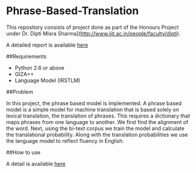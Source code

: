 Phrase-Based-Translation
========================

This repository consists of project done as part of the Honours Project under Dr. Dipti Misra Sharma](http://www.iiit.ac.in/people/faculty/dipti).

A detailed report is available <a href="https://docs.google.com/document/d/1xtiNIGCT9aPZGo_niO8N6vSVlKvSEEt0R3tLMr5GhWY/edit?usp=sharing" target="_blank">here</a>

##Requirements
* Python 2.6 or above
* GIZA++
* Language Model (IRSTLM)

##Problem

In this project, the phrase based model is implemented. A phrase based model is a simple model for machine translation that is based solely on lexical translation, the translation of phrases. This requires a dictionary that maps phrases from one language to another. We first find the alignment of the word. Next, using the bi-text corpus we train the model and calculate the translational probability. Along with the translation probabilities we use the language model to reflect fluency in English.

##How to use

A detail is available <a href="https://docs.google.com/document/d/1OEW5Izi65-PXII_lLe_vEA4kmE9VnqDOlKv2-L_G1Zc/edit?usp=sharing">here</a>
